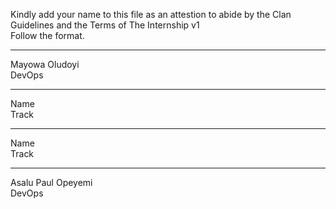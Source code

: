 Kindly add your name to this file as an attestion to abide by the Clan Guidelines and the Terms of The Internship v1
<br/> Follow the format.<br/> 
___
Mayowa Oludoyi <br/>
DevOps
___
Name <br/>
Track
___
Name <br/>
Track
_____
Asalu Paul Opeyemi <br/>
DevOps
